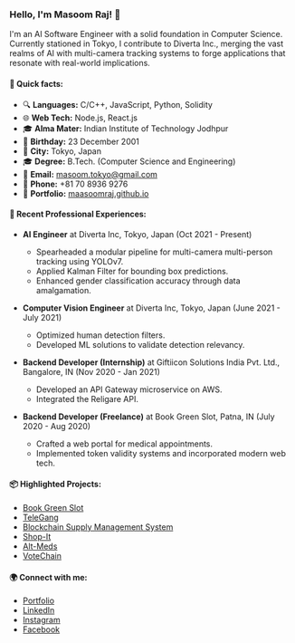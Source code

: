 ### Hello, I'm Masoom Raj! 👋

I'm an AI Software Engineer with a solid foundation in Computer Science. Currently stationed in Tokyo, I contribute to Diverta Inc., merging the vast realms of AI with multi-camera tracking systems to forge applications that resonate with real-world implications.

#### 🚀 Quick facts:
- 🔍 **Languages:** C/C++, JavaScript, Python, Solidity
- 🌐 **Web Tech:** Node.js, React.js
- 🎓 **Alma Mater:** Indian Institute of Technology Jodhpur
- 📅 **Birthday:** 23 December 2001
- 📍 **City:** Tokyo, Japan
- 🎓 **Degree:** B.Tech. (Computer Science and Engineering)
- 📧 **Email:** [masoom.tokyo@gmail.com](mailto:masoom.tokyo@gmail.com)
- 📱 **Phone:** +81 70 8936 9276
- 🔗 **Portfolio:** [maasoomraj.github.io](https://maasoomraj.github.io/)

#### 🌟 Recent Professional Experiences:
- **AI Engineer** at Diverta Inc, Tokyo, Japan (Oct 2021 - Present)
  - Spearheaded a modular pipeline for multi-camera multi-person tracking using YOLOv7.
  - Applied Kalman Filter for bounding box predictions.
  - Enhanced gender classification accuracy through data amalgamation.

- **Computer Vision Engineer** at Diverta Inc, Tokyo, Japan (June 2021 - July 2021)
  - Optimized human detection filters.
  - Developed ML solutions to validate detection relevancy.

- **Backend Developer (Internship)** at Giftiicon Solutions India Pvt. Ltd., Bangalore, IN (Nov 2020 - Jan 2021)
  - Developed an API Gateway microservice on AWS.
  - Integrated the Religare API.

- **Backend Developer (Freelance)** at Book Green Slot, Patna, IN (July 2020 - Aug 2020)
  - Crafted a web portal for medical appointments.
  - Implemented token validity systems and incorporated modern web tech.

#### 📦 Highlighted Projects:
- [Book Green Slot](https://github.com/maasoomraj/BookGreenSlot)
- [TeleGang](https://github.com/maasoomraj/Game)
- [Blockchain Supply Management System](https://github.com/maasoomraj/BlockChain_SupplyChain)
- [Shop-It](https://github.com/maasoomraj/ShopIt)
- [Alt-Meds](https://github.com/maasoomraj/AltMeds)
- [VoteChain](https://github.com/maasoomraj/Microsoft_2k19)

#### 🌍 Connect with me:
- [Portfolio](https://maasoomraj.github.io/)
- [LinkedIn](https://in.linkedin.com/in/masoom-raj-b4857517b)
- [Instagram](https://www.instagram.com/maasoomraj/)
- [Facebook](https://www.facebook.com/profile.php?id=100008575125905)